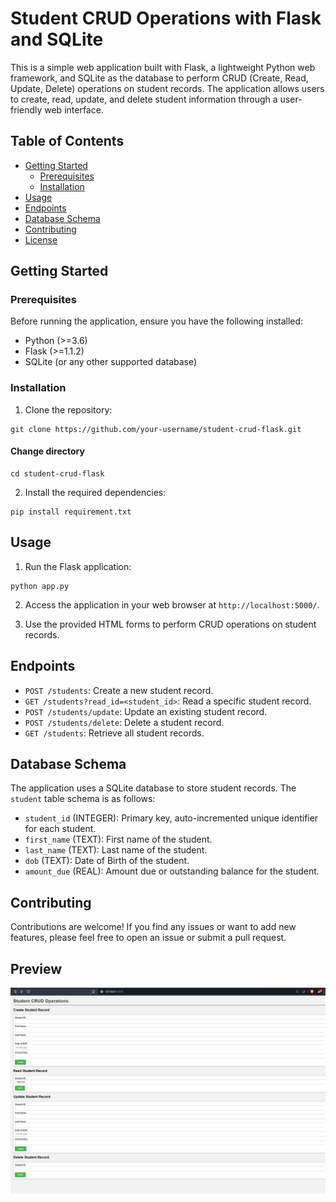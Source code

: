 # Student CRUD Operations with Flask and SQLite

This is a simple web application built with Flask, a lightweight Python web framework, and SQLite as the database to perform CRUD (Create, Read, Update, Delete) operations on student records. The application allows users to create, read, update, and delete student information through a user-friendly web interface.

## Table of Contents

- [Getting Started](#getting-started)
  - [Prerequisites](#prerequisites)
  - [Installation](#installation)
- [Usage](#usage)
- [Endpoints](#endpoints)
- [Database Schema](#database-schema)
- [Contributing](#contributing)
- [License](#license)

## Getting Started

### Prerequisites

Before running the application, ensure you have the following installed:

- Python (>=3.6)
- Flask (>=1.1.2)
- SQLite (or any other supported database)

### Installation

1. Clone the repository:

```
git clone https://github.com/your-username/student-crud-flask.git
```
#### Change directory
```
cd student-crud-flask
```

2. Install the required dependencies:

```
pip install requirement.txt
```

## Usage

1. Run the Flask application:

```
python app.py
```


2. Access the application in your web browser at `http://localhost:5000/`.

3. Use the provided HTML forms to perform CRUD operations on student records.

## Endpoints

- `POST /students`: Create a new student record.
- `GET /students?read_id=<student_id>`: Read a specific student record.
- `POST /students/update`: Update an existing student record.
- `POST /students/delete`: Delete a student record.
- `GET /students`: Retrieve all student records.

## Database Schema

The application uses a SQLite database to store student records. The `student` table schema is as follows:

- `student_id` (INTEGER): Primary key, auto-incremented unique identifier for each student.
- `first_name` (TEXT): First name of the student.
- `last_name` (TEXT): Last name of the student.
- `dob` (TEXT): Date of Birth of the student.
- `amount_due` (REAL): Amount due or outstanding balance for the student.

## Contributing

Contributions are welcome! If you find any issues or want to add new features, please feel free to open an issue or submit a pull request.
## Preview

![Preview](preview.jpg)